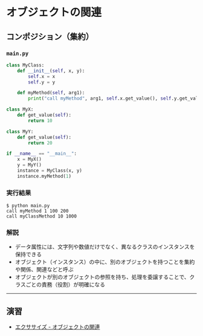 # オブジェクトの関連

## コンポジション（集約）

### `main.py`

``` py
class MyClass:
    def __init__(self, x, y):
        self.x = x
        self.y = y

    def myMethod(self, arg1):
        print("call myMethod", arg1, self.x.get_value(), self.y.get_value())

class MyX:
    def get_value(self):
        return 10

class MyY:
    def get_value(self):
        return 20

if __name__ == "__main__":
    x = MyX()
    y = MyY()
    instance = MyClass(x, y)
    instance.myMethod(1)
```

### 実行結果

``` 
$ python main.py
call myMethod 1 100 200
call myClassMethod 10 1000
```

### 解説

* データ属性には、文字列や数値だけでなく、異なるクラスのインスタンスを保持できる
* オブジェクト（インスタンス）の中に、別のオブジェクトを持つことを集約や関係、関連などと呼ぶ
* オブジェクトが別のオブジェクトの参照を持ち、処理を委譲することで、クラスごとの責務（役割）が明確になる

---

## 演習

* [エクササイズ - オブジェクトの関連](../ex/05_composition_ex.md)
